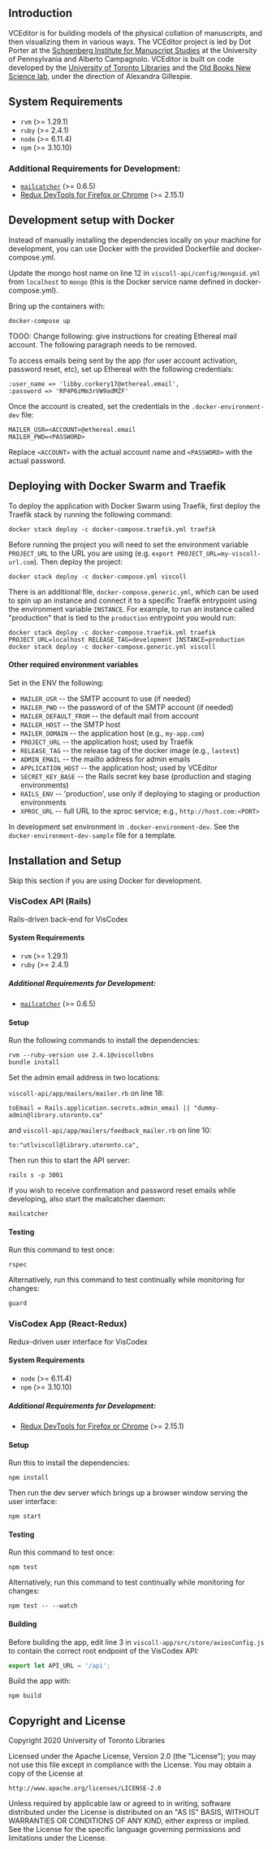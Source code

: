 ## Introduction

VCEditor is for building models of the physical collation of manuscripts, and then visualizing them in various ways. The VCEditor project is led by Dot Porter at the [Schoenberg Institute for Manuscript Studies](https://schoenberginstitute.org/) at the University of Pennsylvania and Alberto Campagnolo. VCEditor is built on code developed by the [University of Toronto Libraries](https://onesearch.library.utoronto.ca/about) and the [Old Books New Science lab](https://oldbooksnewscience.com/), under the direction of Alexandra Gillespie.

## System Requirements

- `rvm` (>= 1.29.1)
- `ruby` (>= 2.4.1)
- `node` (>= 6.11.4)
- `npm` (>= 3.10.10)

### Additional Requirements for Development:

- [`mailcatcher`](https://mailcatcher.me/) (>= 0.6.5)
- [Redux DevTools for Firefox or Chrome](https://github.com/zalmoxisus/redux-devtools-extension) (>= 2.15.1)

## Development setup with Docker

Instead of manually installing the dependencies locally on your machine for development, you can use Docker with the provided Dockerfile and docker-compose.yml.

Update the mongo host name on line 12 in `viscoll-api/config/mongoid.yml` from `localhost` to `mongo` (this is the Docker service name defined in docker-compose.yml).

Bring up the containers with:

```
docker-compose up
```

TOOO: Change following: give instructions for creating Ethereal mail account. The following paragraph needs to be removed.

To access emails being sent by the app (for user account activation, password reset, etc), set up Ethereal with the following credentials:

```
:user_name => 'libby.corkery17@ethereal.email',
:password => 'RP4P6zMm3rVW9adMZF'
```

Once the account is created, set the credentials in the `.docker-environment-dev` file:

```
MAILER_USR=<ACCOUNT>@ethereal.email
MAILER_PWD=<PASSWORD>
```

Replace `<ACCOUNT>` with the actual account name and `<PASSWORD>` with the actual password.

## Deploying with Docker Swarm and Traefik

To deploy the application with Docker Swarm using Traefik, first deploy the Traefik stack by running the following command:

```
docker stack deploy -c docker-compose.traefik.yml traefik
```

Before running the project you will need to set the environment variable `PROJECT_URL` to the URL you are using (e.g. `export PROJECT_URL=my-viscoll-url.com`). Then deploy the project:

```
docker stack deploy -c docker-compose.yml viscoll
```

There is an additional file, `docker-compose.generic.yml`, which can be used to spin up an instance and connect it to a specific Traefik entrypoint using the environment variable `INSTANCE`. For example, to run an instance called "production" that is tied to the `production` entrypoint you would run:

```
docker stack deploy -c docker-compose.traefik.yml traefik
PROJECT_URL=localhost RELEASE_TAG=development INSTANCE=production docker stack deploy -c docker-compose.generic.yml viscoll
```

#### Other required environment variables

Set in the ENV the following:

- `MAILER_USR` -- the SMTP account to use (if needed)
- `MAILER_PWD` -- the password of of the SMTP account (if needed)
- `MAILER_DEFAULT_FROM` -- the default mail from account
- `MAILER_HOST` -- the SMTP host
- `MAILER_DOMAIN` -- the application host (e.g., `my-app.com`)
- `PROJECT_URL` -- the application host; used by Traefik
- `RELEASE_TAG` -- the release tag of the docker image (e.g., `lastest`)
- `ADMIN_EMAIL` -- the mailto address for admin emails
- `APPLICATION_HOST` -- the application host; used by VCEditor
- `SECRET_KEY_BASE` -- the Rails secret key base (production and staging environments)
- `RAILS_ENV` -- 'production', use only if deploying to staging or production
  environments
- `XPROC_URL` -- full URL to the xproc service; e.g., `http://host.com:<PORT>`

In development set environment in `.docker-environment-dev`. See the `docker-environment-dev-sample` file for a template.

## Installation and Setup

Skip this section if you are using Docker for development.

### VisCodex API (Rails)

Rails-driven back-end for VisCodex

#### System Requirements

- `rvm` (>= 1.29.1)
- `ruby` (>= 2.4.1)

##### Additional Requirements for Development:

- [`mailcatcher`](https://mailcatcher.me/) (>= 0.6.5)

#### Setup

Run the following commands to install the dependencies:

```
rvm --ruby-version use 2.4.1@viscollobns
bundle install
```

Set the admin email address in two locations:

`viscoll-api/app/mailers/mailer.rb` on line 18:

```
toEmail = Rails.application.secrets.admin_email || "dummy-admin@library.utoronto.ca"
```

and `viscoll-api/app/mailers/feedback_mailer.rb` on line 10:

```
to:"utlviscoll@library.utoronto.ca",
```

Then run this to start the API server:

```
rails s -p 3001
```

If you wish to receive confirmation and password reset emails while developing, also start the mailcatcher daemon:

```
mailcatcher
```

#### Testing

Run this command to test once:

```
rspec
```

Alternatively, run this command to test continually while monitoring for changes:

```
guard
```

### VisCodex App (React-Redux)

Redux-driven user interface for VisCodex

#### System Requirements

- `node` (>= 6.11.4)
- `npm` (>= 3.10.10)

##### Additional Requirements for Development:

- [Redux DevTools for Firefox or Chrome](https://github.com/zalmoxisus/redux-devtools-extension) (>= 2.15.1)

#### Setup

Run this to install the dependencies:

```
npm install
```

Then run the dev server which brings up a browser window serving the user interface:

```
npm start
```

#### Testing

Run this command to test once:

```
npm test
```

Alternatively, run this command to test continually while monitoring for changes:

```
npm test -- --watch
```

#### Building

Before building the app, edit line 3 in `viscoll-app/src/store/axiosConfig.js` to contain the correct root endpoint of the VisCodex API:

```Javascript
export let API_URL = '/api';

```

Build the app with:

```
npm build
```

## Copyright and License

Copyright 2020 University of Toronto Libraries

Licensed under the Apache License, Version 2.0 (the "License");
you may not use this file except in compliance with the License.
You may obtain a copy of the License at

    http://www.apache.org/licenses/LICENSE-2.0

Unless required by applicable law or agreed to in writing, software
distributed under the License is distributed on an "AS IS" BASIS,
WITHOUT WARRANTIES OR CONDITIONS OF ANY KIND, either express or implied.
See the License for the specific language governing permissions and
limitations under the License.
